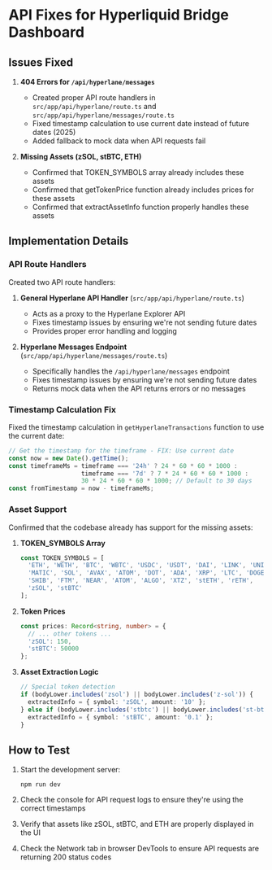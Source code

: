 # API Fixes for Hyperliquid Bridge Dashboard

## Issues Fixed

1. **404 Errors for `/api/hyperlane/messages`**
   - Created proper API route handlers in `src/app/api/hyperlane/route.ts` and `src/app/api/hyperlane/messages/route.ts`
   - Fixed timestamp calculation to use current date instead of future dates (2025)
   - Added fallback to mock data when API requests fail

2. **Missing Assets (zSOL, stBTC, ETH)**
   - Confirmed that TOKEN_SYMBOLS array already includes these assets
   - Confirmed that getTokenPrice function already includes prices for these assets
   - Confirmed that extractAssetInfo function properly handles these assets

## Implementation Details

### API Route Handlers

Created two API route handlers:

1. **General Hyperlane API Handler** (`src/app/api/hyperlane/route.ts`)
   - Acts as a proxy to the Hyperlane Explorer API
   - Fixes timestamp issues by ensuring we're not sending future dates
   - Provides proper error handling and logging

2. **Hyperlane Messages Endpoint** (`src/app/api/hyperlane/messages/route.ts`)
   - Specifically handles the `/api/hyperlane/messages` endpoint
   - Fixes timestamp issues by ensuring we're not sending future dates
   - Returns mock data when the API returns errors or no messages

### Timestamp Calculation Fix

Fixed the timestamp calculation in `getHyperlaneTransactions` function to use the current date:

```typescript
// Get the timestamp for the timeframe - FIX: Use current date
const now = new Date().getTime();
const timeframeMs = timeframe === '24h' ? 24 * 60 * 60 * 1000 : 
                    timeframe === '7d' ? 7 * 24 * 60 * 60 * 1000 :
                    30 * 24 * 60 * 60 * 1000; // Default to 30 days
const fromTimestamp = now - timeframeMs;
```

### Asset Support

Confirmed that the codebase already has support for the missing assets:

1. **TOKEN_SYMBOLS Array**
   ```typescript
   const TOKEN_SYMBOLS = [
     'ETH', 'WETH', 'BTC', 'WBTC', 'USDC', 'USDT', 'DAI', 'LINK', 'UNI',
     'MATIC', 'SOL', 'AVAX', 'ATOM', 'DOT', 'ADA', 'XRP', 'LTC', 'DOGE', 
     'SHIB', 'FTM', 'NEAR', 'ATOM', 'ALGO', 'XTZ', 'stETH', 'rETH',
     'zSOL', 'stBTC'
   ];
   ```

2. **Token Prices**
   ```typescript
   const prices: Record<string, number> = {
     // ... other tokens ...
     'zSOL': 150,
     'stBTC': 50000
   };
   ```

3. **Asset Extraction Logic**
   ```typescript
   // Special token detection
   if (bodyLower.includes('zsol') || bodyLower.includes('z-sol')) {
     extractedInfo = { symbol: 'zSOL', amount: '10' };
   } else if (bodyLower.includes('stbtc') || bodyLower.includes('st-btc')) {
     extractedInfo = { symbol: 'stBTC', amount: '0.1' };
   }
   ```

## How to Test

1. Start the development server:
   ```
   npm run dev
   ```

2. Check the console for API request logs to ensure they're using the correct timestamps

3. Verify that assets like zSOL, stBTC, and ETH are properly displayed in the UI

4. Check the Network tab in browser DevTools to ensure API requests are returning 200 status codes 
